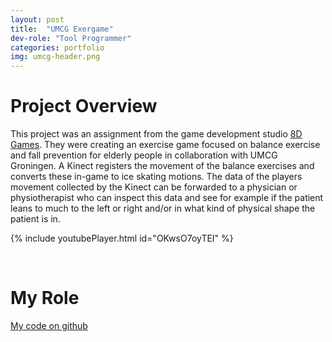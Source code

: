 ```yaml
---
layout: post
title:  "UMCG Exergame"
dev-role: "Tool Programmer"
categories: portfolio
img: umcg-header.png
---
```

# Project Overview
This project was an assignment from the game development studio [8D Games][8dgames]. They were creating an exercise game focused on balance exercise and fall prevention for elderly people in collaboration with UMCG Groningen. A Kinect registers the movement of the balance exercises and converts these in-game to ice skating motions. The data of the players movement collected by the Kinect can be forwarded to a physician or physiotherapist who can inspect this data and see for example if the patient leans to much to the left or right and/or in what kind of physical shape the patient is in.

{% include youtubePlayer.html id="OKwsO7oyTEI" %}

<br>

# My Role



[My code on github][github]



[github]: https://github.com/ernstluring/umcg-exergame
[8dgames]: http://www.8d-games.nl/
